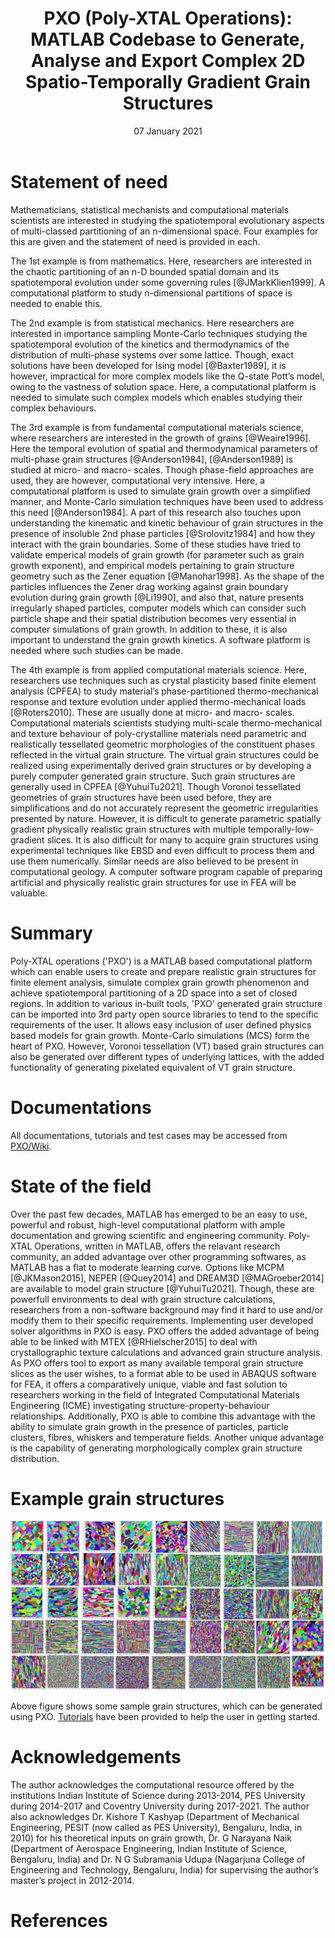 ﻿---
title: 'PXO (Poly-XTAL Operations): MATLAB Codebase to Generate, Analyse and Export Complex 2D Spatio-Temporally Gradient Grain Structures'
tags:
  - grain structure generation
  - texture and grain structure
authors:
  - name: Sunil Anandatheertha
    orcid: 0000-0001-6535-8191
    affiliation: "1"
affiliations:
 - name: Coventry University, Priory street, Coventry, United Kingdom, CV1 5FB
   index: 1
date: 07 January 2021
bibliography: paper.bib

---
# Statement of need
Mathematicians, statistical mechanists and computational materials scientists are interested in studying the spatiotemporal evolutionary aspects of multi-classed partitioning of an n-dimensional space. Four examples for this are given and the statement of need is provided in each.

The 1st example is from mathematics. Here, researchers are interested in the chaotic partitioning of an n-D bounded spatial domain and its spatiotemporal evolution under some governing rules [@JMarkKlien1999]. A computational platform to study n-dimensional partitions of space is needed to enable this.

The 2nd example is from statistical mechanics. Here researchers are interested in importance sampling Monte-Carlo techniques studying the spatiotemporal evolution of the kinetics and thermodynamics of the distribution of multi-phase systems over some lattice. Though, exact solutions have been developed for Ising model [@Baxter1989], it is however, impractical for more complex models like the Q-state Pott’s model, owing to the vastness of solution space. Here, a computational platform is needed to simulate such complex models which enables studying their complex behaviours.

The 3rd example is from fundamental computational materials science, where researchers are interested in the growth of grains [@Weaire1996]. Here the temporal evolution of spatial and thermodynamical parameters of multi-phase grain structures [@Anderson1984], [@Anderson1989] is studied at micro- and macro- scales. Though phase-field approaches are used, they are however, computational very intensive. Here, a computational platform is used to simulate grain growth over a simplified manner, and Monte-Carlo simulation techniques have been used to address this need [@Anderson1984]. A part of this research also touches upon understanding the kinematic and kinetic behaviour of grain structures in the presence of insoluble 2nd phase particles [@Srolovitz1984] and how they interact with the grain boundaries. Some of these studies have tried to validate emperical models of grain growth (for parameter such as grain growth exponent), and empirical models pertaining to grain structure geometry such as the Zener equation [@Manohar1998]. As the shape of the particles influences the Zener drag working against grain boundary evolution during grain growth [@Li1990], and also that, nature presents irregularly shaped particles, computer models which can consider such particle shape and their spatial distribution becomes very essential in computer simulations of grain growth. In addition to these, it is also important to understand the grain growth kinetics. A software platform is needed where such studies can be made.

The 4th example is from applied computational materials science. Here, researchers use techniques such as crystal plasticity based finite element analysis (CPFEA) to study material’s phase-partitioned thermo-mechanical response and texture evolution under applied thermo-mechanical loads [@Roters2010]. These are usually done at micro- and macro- scales. Computational materials scientists studying multi-scale thermo-mechanical and texture behaviour of poly-crystalline materials need parametric and realistically tessellated geometric morphologies of the constituent phases reflected in the virtual grain structure. The virtual grain structures could be realized using experimentally derived grain structures or by developing a purely computer generated grain structure. Such grain structures are generally used in CPFEA [@YuhuiTu2021]. Though Voronoi tessellated geometries of grain structures have been used before, they are simplifications and do not accurately represent the geometric irregularities presented by nature. However, it is difficult to generate parametric spatially gradient physically realistic grain structures with multiple temporally-low-gradient slices. It is also difficult for many to acquire grain structures using experimental techniques like EBSD and even difficult to process them and use them numerically. Similar needs are also believed to be present in computational geology. A computer software program capable of preparing artificial and physically realistic grain structures for use in FEA will be valuable.

# Summary
Poly-XTAL operations ('PXO') is a MATLAB based computational platform which can enable users to create and prepare realistic grain structures for finite element analysis, simulate complex grain growth phenomenon and achieve spatiotemporal partitioning of a 2D space into a set of closed regions. In addition to various in-built tools, 'PXO' generated grain structure can be imported into 3rd party open source libraries to tend to the specific requirements of the user. It allows easy inclusion of user defined physics based models for grain growth. Monte-Carlo simulations (MCS) form the heart of PXO. However, Voronoi tessellation (VT) based grain structures can also be generated over different types of underlying lattices, with the added functionality of generating pixelated equivalent of VT grain structure.

# Documentations
All documentations, tutorials and test cases may be accessed from [PXO/Wiki](https://github.com/SunilAnandatheertha/PXO/wiki).

# State of the field
Over the past few decades, MATLAB has emerged to be an easy to use, powerful and robust, high-level computational platform with ample documentation and growing scientific and engineering community. Poly-XTAL Operations, written in MATLAB, offers the relavant research community, an added advantage over other programming softwares, as MATLAB has a flat to moderate learning curve. Options like MCPM [@JKMason2015], NEPER [@Quey2014] and DREAM3D [@MAGroeber2014] are available to model grain structure [@YuhuiTu2021]. Though, these are powerfull environments to deal with grain structure calculations, researchers from a non-software background may find it hard to use and/or modify them to their specific requirements. Implementing user developed solver algorithms in PXO is easy. PXO offers the added advantage of being able to be linked with MTEX [@RHielscher2015] to deal with crystallographic texture calculations and advanced grain structure analysis. As PXO offers tool to export as many available temporal grain structure slices as the user wishes, to a format able to be used in ABAQUS software for FEA, it offers a comparatively unique, viable and fast solution to researchers working in the field of Integrated Computational Materials Engineering (ICME) investigating structure-property-behaviour relationships. Additionally, PXO is able to combine this advantage with the ability to simulate grain growth in the presence of particles, particle clusters, fibres, whiskers and temperature fields. Another unique advantage is the capability of generating morphologically complex grain structure distribution.

# Example grain structures
![Example grain structures](Paper_images/example1.jpg)

Above figure shows some sample grain structures, which can be generated using PXO. [Tutorials](https://github.com/SunilAnandatheertha/PXO/wiki/Tutorials-and-test-cases) have been provided to help the user in getting started.

# Acknowledgements
The author acknowledges the computational resource offered by the institutions Indian Institute of Science during 2013-2014, PES University during 2014-2017 and Coventry University during 2017-2021. The author also acknowledges Dr. Kishore T Kashyap (Department of Mechanical Engineering, PESIT (now called as PES University), Bengaluru, India, in 2010) for his theoretical inputs on grain growth, Dr. G Narayana Naik (Department of Aerospace Engineering, Indian Institute of Science, Bengaluru, India) and Dr. N G Subramania Udupa (Nagarjuna College of Engineering and Technology, Bengaluru, India) for supervising the author’s master’s project in 2012-2014.

# References

